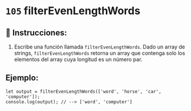 # `105` filterEvenLengthWords

## 📝 Instrucciones:

1. Escribe una función llamada `filterEvenLengthWords`. Dado un array de strings, `filterEvenLengthWords` retorna un array que contenga solo los elementos del array cuya longitud es un número par.

## Ejemplo:

```Js
let output = filterEvenLengthWords(['word', 'horse', 'car', 'computer']);
console.log(output); // --> ['word', 'computer']
```
